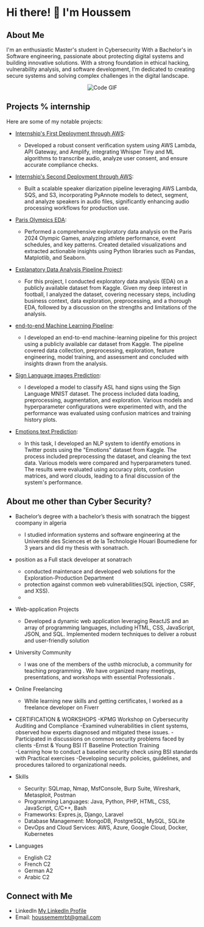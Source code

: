 # Hi there! 👋 I'm Houssem

## About Me
I'm an enthusiastic Master's student in Cybersecurity With a Bachelor's in Software engineering, passionate about protecting digital systems and building innovative solutions. With a strong foundation in  ethical hacking, vulnerability analysis, and software development, I'm dedicated to creating secure systems and solving complex challenges in the digital landscape.

<p align="center">
  <img src="https://raw.githubusercontent.com/abhisheknaiidu/abhisheknaiidu/master/code.gif" alt="Code GIF">
</p>


## Projects % internship
Here are some of my notable projects:


- [Internship's First Deployment through AWS](https://staging.d3szjp8z47p9eo.amplifyapp.com/):
    - Developed a robust consent verification system using AWS Lambda, API Gateway, and Amplify, integrating Whisper Tiny and ML algorithms to transcribe audio, analyze user consent, and ensure accurate compliance checks.
- [Internship's Second Deployment through AWS](https://staging.d1apl3a9wobv5h.amplifyapp.com/):
    - Built a scalable speaker diarization pipeline leveraging AWS Lambda, SQS, and S3, incorporating PyAnnote models to detect, segment, and analyze speakers in audio files, significantly enhancing audio processing workflows for production use.


- [Paris Olympics EDA](https://nbviewer.org/github/issaakee/machine_learning/blob/main/Paris_EDA.ipynb):
    - Performed a comprehensive exploratory data analysis on the Paris 2024 Olympic Games, analyzing athlete performance, event schedules, and key patterns. Created detailed visualizations and extracted actionable insights using Python libraries such as Pandas, Matplotlib, and Seaborn.

- [Explanatory Data Analysis Pipeline Project](https://nbviewer.org/github/issaakee/machine_learning/blob/main/EDA.ipynb):
    - For this project, I conducted exploratory data analysis (EDA) on a publicly available dataset from Kaggle. Given my deep interest in football, I analyzed the dataset, covering necessary steps, including business context, data exploration, preprocessing, and a thorough EDA, followed by a discussion on the strengths and limitations of the analysis.
- [end-to-end Machine Learning Pipeline](https://nbviewer.org/github/issaakee/machine_learning/blob/main/Pipeline.ipynb):
    - I developed an end-to-end machine-learning pipeline for this project using a publicly available car dataset from Kaggle. The pipeline covered data collection, preprocessing, exploration, feature engineering, model training, and assessment and concluded with insights drawn from the analysis.

- [Sign Language images Prediction](https://nbviewer.org/github/issaakee/Deep-Learning/blob/main/image_Classification/Image%20Classification%20Project.ipynb):
    - I developed a model to classify ASL hand signs using the Sign Language MNIST dataset. The process included data loading, preprocessing, augmentation, and exploration. Various models and hyperparameter configurations were experimented with, and the performance was evaluated using confusion matrices and training history plots.
    
-  [Emotions text Prediction](https://nbviewer.org/github/issaakee/machine_learning/blob/main/NLP.ipynb):
    - In this task, I developed an NLP system to identify emotions in Twitter posts using the "Emotions" dataset from Kaggle. The process included preprocessing the dataset, and cleaning the text data. Various models were compared and hyperparameters tuned. The results were evaluated using accuracy plots, confusion matrices, and word clouds, leading to a final discussion of the system's performance.


## About me other than Cyber Security?

- Bachelor’s  degree with a bachelor’s thesis with sonatrach the biggest coompany in algeria
    - I studied information systems and software engineering at the Université des Sciences et de la Technologie Houari Boumediene  for 3 years and did my thesis with sonatrach.
      
- position as a Full stack developer at sonatrach
    - conducted maintenace and developed web solutions for the Exploration-Production Department
    -  protection against common web vulnerabilities(SQL injection, CSRF, and XSS).
    - 
- Web-application Projects
    - Developed a dynamic web application leveraging ReactJS and an array of programming languages, including HTML, CSS, JavaScript, JSON, and SQL. Implemented modern techniques to deliver a robust and user-friendly solution 

- University Community
    - I was one of the members of the usthb microclub, a community for teaching programming . We have organized many meetings, presentations, and workshops with essential Professionals .

- Online Freelancing
    - While learning new skills and getting certificates, I worked as a freelance developer on Fiverr
      
- CERTIFICATION & WORKSHOPS
    -KPMG Workshop on Cybersecurity Auditing and Compliance
      -Examined vulnerabilities in client systems, observed how experts diagnosed and mitigated these issues.
      -Participated in discussions on common security problems faced by clients
    -Ernst & Young BSI IT Baseline Protection Training							        
      -Learning how to conduct a baseline security check using BSI standards with Practical exercises 
      -Developing security policies, guidelines, and procedures tailored to organizational needs.
  
- Skills
  - Security: SQLmap, Nmap, MsfConsole, Burp Suite, Wireshark, Metasploit, Postman
  - Programming Languages: Java, Python, PHP, HTML, CSS, JavaScript, C/C++, Bash
  - Frameworks: Expres.js, Django, Laravel
  - Database Management: MongoDB, PostgreSQL, MySQL, SQLite
  - DevOps and Cloud Services: AWS, Azure, Google Cloud, Docker, Kubernetes

- Languages 
    - English C2
    - French C2
    - German A2
    - Arabic C2
  

## Connect with Me

- LinkedIn [My LinkedIn Profile](https://www.linkedin.com/in/houssem-merabatte/)
- Email: houssememrbt@gmail.com
  


